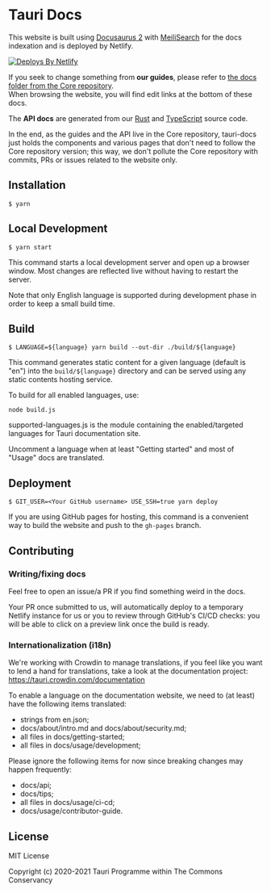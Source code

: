 # Tauri Docs

This website is built using [Docusaurus 2](https://v2.docusaurus.io/) with [MeiliSearch](https://github.com/meilisearch/) for the docs indexation and is deployed by Netlify.

[![Deploys By Netlify](https://www.netlify.com/img/global/badges/netlify-light.svg)](https://www.netlify.com)

If you seek to change something from **our guides**, please refer to [the docs folder from the Core repository](https://github.com/tauri-apps/tauri/tree/dev/docs). \
When browsing the website, you will find edit links at the bottom of these docs.

The **API docs** are generated from our [Rust](https://github.com/tauri-apps/tauri/tree/dev/core/tauri) and [TypeScript](https://github.com/tauri-apps/tauri/tree/dev/tooling/api) source code.

In the end, as the guides and the API live in the Core repository, tauri-docs just holds the components and various pages that don't need to follow the Core repository version; this way, we don't pollute the Core repository with commits, PRs or issues related to the website only.


## Installation

```
$ yarn
```

## Local Development

```
$ yarn start
```

This command starts a local development server and open up a browser window. Most changes are reflected live without having to restart the server.

Note that only English language is supported during development phase in order to keep a small build time.

## Build

```
$ LANGUAGE=${language} yarn build --out-dir ./build/${language}
```

This command generates static content for a given language (default is "en") into the `build/${language}` directory and can be served using any static contents hosting service.

To build for all enabled languages, use:

```
node build.js
```

supported-languages.js is the module containing the enabled/targeted languages for Tauri documentation site.

Uncomment a language when at least "Getting started" and most of "Usage" docs are translated.

## Deployment

```
$ GIT_USER=<Your GitHub username> USE_SSH=true yarn deploy
```

If you are using GitHub pages for hosting, this command is a convenient way to build the website and push to the `gh-pages` branch.

## Contributing

### Writing/fixing docs

Feel free to open an issue/a PR if you find something weird in the docs.

Your PR once submitted to us, will automatically deploy to a temporary Netlify instance for us or you to review through GitHub's CI/CD checks: you will be able to click on a preview link once the build is ready.

### Internationalization (i18n)

We're working with Crowdin to manage translations, if you feel like you want to lend a hand for translations, take a look at the documentation project: https://tauri.crowdin.com/documentation

To enable a language on the documentation website, we need to (at least) have the following items translated:

- strings from en.json;
- docs/about/intro.md and docs/about/security.md;
- all files in docs/getting-started;
- all files in docs/usage/development;

Please ignore the following items for now since breaking changes may happen frequently:

- docs/api;
- docs/tips;
- all files in docs/usage/ci-cd;
- docs/usage/contributor-guide.

## License

MIT License

Copyright (c) 2020-2021 Tauri Programme within The Commons Conservancy
